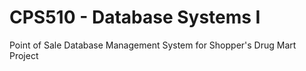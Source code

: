 # CPS510 - Database Systems I
Point of Sale Database Management System for Shopper's Drug Mart Project
